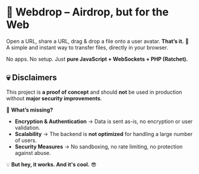 # 🛜 Webdrop – Airdrop, but for the Web

<!--<SHORT-PRESENTATION>-->
Open a URL, share a URL, drag & drop a file onto a user avatar. **That’s it.** 🚀
A simple and instant way to transfer files, directly in your browser.

No apps. No setup. Just **pure JavaScript + WebSockets + PHP (Ratchet).**
<!--</SHORT-PRESENTATION>-->

## 💀 Disclaimers
This project is **a proof of concept** and should **not** be used in production without **major security improvements**.

🔴 **What’s missing?**
- **Encryption & Authentication** → Data is sent as-is, no encryption or user validation.
- **Scalability** → The backend is **not optimized** for handling a large number of users.
- **Security Measures** → No sandboxing, no rate limiting, no protection against abuse.

💡 **But hey, it works. And it's cool.** 😎


